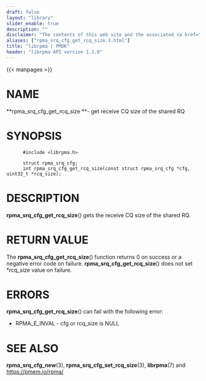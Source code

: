 ```yaml
---
draft: false
layout: "library"
slider_enable: true
description: ""
disclaimer: "The contents of this web site and the associated <a href=\"https://github.com/pmem\">GitHub repositories</a> are BSD-licensed open source."
aliases: ["rpma_srq_cfg_get_rcq_size.3.html"]
title: "librpma | PMDK"
header: "librpma API version 1.1.0"
---
```

{{< manpages >}}

[comment]: <> (SPDX-License-Identifier: BSD-3-Clause)
[comment]: <> (Copyright 2020-2022, Intel Corporation)

# NAME

**rpma_srq_cfg_get_rcq_size **- get receive CQ size of the shared RQ

# SYNOPSIS

          #include <librpma.h>

          struct rpma_srq_cfg;
          int rpma_srq_cfg_get_rcq_size(const struct rpma_srq_cfg *cfg, uint32_t *rcq_size);

# DESCRIPTION

**rpma_srq_cfg_get_rcq_size**() gets the receive CQ size of the shared
RQ.

# RETURN VALUE

The **rpma_srq_cfg_get_rcq_size**() function returns 0 on success or a
negative error code on failure. **rpma_srq_cfg_get_rcq_size**() does not
set \*rcq_size value on failure.

# ERRORS

**rpma_srq_cfg_get_rcq_size**() can fail with the following error:

-   RPMA_E\_INVAL - cfg or rcq_size is NULL

# SEE ALSO

**rpma_srq_cfg_new**(3), **rpma_srq_cfg_set_rcq_size**(3),
**librpma**(7) and https://pmem.io/rpma/
